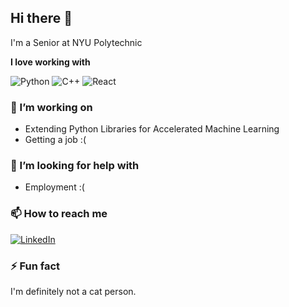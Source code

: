 ## Hi there 👋

I'm a Senior at NYU Polytechnic

**I love working with**

<div display="flex">
  <img src="https://img.shields.io/badge/python-3670A0?style=for-the-badge&logo=python&logoColor=ffdd54" alt="Python"/>
  <img src="https://img.shields.io/badge/-c++-black?logo=c%2B%2B&style=social" alt="C++"/>
  <img src="https://img.shields.io/badge/-ReactJs-61DAFB?logo=react&logoColor=white&style=for-the-badge" alt="React"/>
</div>

### 🔭 I’m working on

- Extending Python Libraries for Accelerated Machine Learning
- Getting a job :(


### 🤔 I’m looking for help with

- Employment :(

### 📫 How to reach me

<div display="flex">
  <a href="https://www.linkedin.com/in/codewithbernard](https://www.linkedin.com/in/lucas-eng/">
    <img src="https://img.shields.io/badge/linkedin-%230077B5.svg?style=for-the-badge&logo=linkedin&logoColor=white" alt="LinkedIn"/>
  </a>


</div>

### ⚡ Fun fact

I'm definitely not a cat person.

